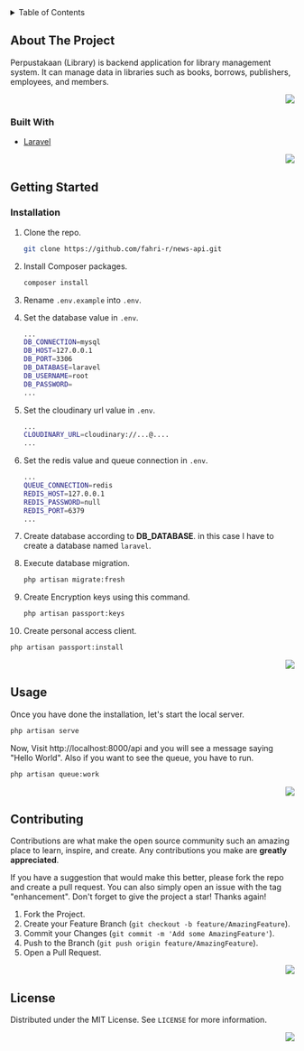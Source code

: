 <details>
  <summary>Table of Contents</summary>
  <ol>
    <li>
      <a href="#about-the-project">About The Project</a>
      <ul>
        <li><a href="#built-with">Built With</a></li>
      </ul>
    </li>
    <li>
      <a href="#getting-started">Getting Started</a>
      <ul>
        <li><a href="#prerequisites">Prerequisites</a></li>
        <li><a href="#installation">Installation</a></li>
      </ul>
    </li>
    <li><a href="#usage">Usage</a></li>
    <li><a href="#contributing">Contributing</a></li>
    <li><a href="#license">License</a></li>
  </ol>
</details>

<!-- ABOUT THE PROJECT -->

## About The Project

Perpustakaan (Library) is backend application for library management system. It can manage data in libraries such as books, borrows, publishers, employees, and members.

<p align="right">
    <a href="#top">
    <img src="https://img.shields.io/badge/back%20to%20top-%E2%86%A9-blue" />
    </a>
</p>

### Built With

- [Laravel](https://adonisjs.com/)

<p align="right">
    <a href="#top">
    <img src="https://img.shields.io/badge/back%20to%20top-%E2%86%A9-blue" />
    </a>
</p>

<!-- GETTING STARTED -->

## Getting Started

### Installation

1. Clone the repo.

   ```sh
   git clone https://github.com/fahri-r/news-api.git
   ```

2. Install Composer packages.

   ```sh
   composer install
   ```

3. Rename `.env.example` into `.env`.

4. Set the database value in `.env`.

   ```sh
   ...
   DB_CONNECTION=mysql
   DB_HOST=127.0.0.1
   DB_PORT=3306
   DB_DATABASE=laravel
   DB_USERNAME=root
   DB_PASSWORD=
   ...
   ```

5. Set the cloudinary url value in `.env`.

   ```sh
   ...
   CLOUDINARY_URL=cloudinary://...@....
   ...
   ```

6. Set the redis value and queue connection in `.env`.

   ```sh
   ...
   QUEUE_CONNECTION=redis
   REDIS_HOST=127.0.0.1
   REDIS_PASSWORD=null
   REDIS_PORT=6379
   ...
   ```

7. Create database according to **DB_DATABASE**. in this case I have to create a database named `laravel`.

8. Execute database migration.
   ```sh
   php artisan migrate:fresh
   ```

9. Create Encryption keys using this command.
   ```sh
   php artisan passport:keys
   ```

10. Create personal access client.
   ```sh
   php artisan passport:install
   ```

<p align="right">
    <a href="#top">
    <img src="https://img.shields.io/badge/back%20to%20top-%E2%86%A9-blue" />
    </a>
</p>

<!-- USAGE EXAMPLES -->

## Usage

Once you have done the installation, let's start the local server.

```sh
php artisan serve
```

Now, Visit http://localhost:8000/api and you will see a message saying "Hello World". Also if you want to see the queue, you have to run.

```sh
php artisan queue:work
```

<p align="right">
    <a href="#top">
    <img src="https://img.shields.io/badge/back%20to%20top-%E2%86%A9-blue" />
    </a>
</p>

<!-- CONTRIBUTING -->

## Contributing

Contributions are what make the open source community such an amazing place to learn, inspire, and create. Any contributions you make are **greatly appreciated**.

If you have a suggestion that would make this better, please fork the repo and create a pull request. You can also simply open an issue with the tag "enhancement".
Don't forget to give the project a star! Thanks again!

1. Fork the Project.
2. Create your Feature Branch (`git checkout -b feature/AmazingFeature`).
3. Commit your Changes (`git commit -m 'Add some AmazingFeature'`).
4. Push to the Branch (`git push origin feature/AmazingFeature`).
5. Open a Pull Request.

<p align="right">
    <a href="#top">
    <img src="https://img.shields.io/badge/back%20to%20top-%E2%86%A9-blue" />
    </a>
</p>

<!-- LICENSE -->

## License

Distributed under the MIT License. See `LICENSE` for more information.

<p align="right">
    <a href="#top">
    <img src="https://img.shields.io/badge/back%20to%20top-%E2%86%A9-blue" />
    </a>
</p>

<!-- MARKDOWN LINKS & IMAGES -->
<!-- https://www.markdownguide.org/basic-syntax/#reference-style-links -->

[contributors-shield]: https://img.shields.io/github/contributors/fahri-r/main-bersama-api?style=for-the-badge
[contributors-url]: https://github.com/fahri-r/news-api/graphs/contributors
[forks-shield]: https://img.shields.io/github/forks/fahri-r/main-bersama-api?style=for-the-badge
[forks-url]: https://github.com/fahri-r/news-api/network/members
[stars-shield]: https://img.shields.io/github/stars/fahri-r/main-bersama-api?style=for-the-badge
[stars-url]: https://github.com/fahri-r/news-api/stargazers
[issues-shield]: https://img.shields.io/github/issues/fahri-r/main-bersama-api?style=for-the-badge
[issues-url]: https://github.com/fahri-r/news-api/issues
[license-shield]: https://img.shields.io/github/license/fahri-r/main-bersama-api?style=for-the-badge
[license-url]: https://github.com/fahri-r/news-api/blob/main/LICENSE
[size-shield]: https://img.shields.io/github/repo-size/fahri-r/main-bersama-api?style=for-the-badge
